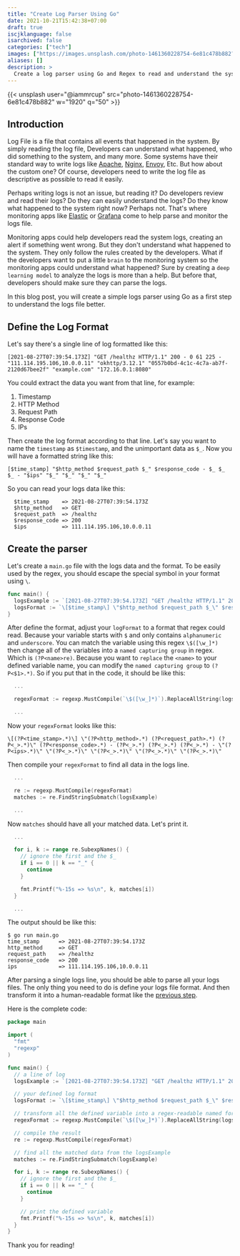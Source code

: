 ```yaml
---
title: "Create Log Parser Using Go"
date: 2021-10-21T15:42:38+07:00
draft: true
iscjklanguage: false
isarchived: false
categories: ["tech"]
images: ["https://images.unsplash.com/photo-1461360228754-6e81c478b882?w=1920&q=50"]
aliases: []
description: >
  Create a log parser using Go and Regex to read and understand the system logs
---
```


{{< unsplash user="@iammrcup" src="photo-1461360228754-6e81c478b882" w="1920" q="50" >}}

## Introduction

Log File is a file that contains all events that happened in the system. By simply reading the log file, Developers can understand what happened, who did something to the system, and many more. Some systems have their standard way to write logs like [Apache](https://httpd.apache.org/docs/2.4/logs.html), [Nginx](https://nginx.org/en/docs/http/ngx_http_log_module.html), [Envoy](https://www.envoyproxy.io/docs/envoy/latest/configuration/observability/access_log/usage), Etc. But how about the custom one? Of course, developers need to write the log file as descriptive as possible to read it easily.

Perhaps writing logs is not an issue, but reading it? Do developers review and read their logs? Do they can easily understand the logs? Do they know what happened to the system right now? Perhaps not. That's where monitoring apps like [Elastic](https://www.elastic.co/) or [Grafana](https://grafana.com/) come to help parse and monitor the logs file.

Monitoring apps could help developers read the system logs, creating an alert if something went wrong. But they don't understand what happened to the system. They only follow the rules created by the developers. What if the developers want to put a little `brain` to the monitoring system so the monitoring apps could understand what happened? Sure by creating a `deep learning model` to analyze the logs is more than a help. But before that, developers should make sure they can parse the logs.

In this blog post, you will create a simple logs parser using Go as a first step to understand the logs file better.

## Define the Log Format

Let's say there's a single line of log formatted like this:

```plain
[2021-08-27T07:39:54.173Z] "GET /healthz HTTP/1.1" 200 - 0 61 225 - "111.114.195.106,10.0.0.11" "okhttp/3.12.1" "0557b0bd-4c1c-4c7a-ab7f-2120d67bee2f" "example.com" "172.16.0.1:8080"
```

You could extract the data you want from that line, for example:

1. Timestamp
2. HTTP Method
3. Request Path
4. Response Code
5. IPs

Then create the log format according to that line. Let's say you want to name the `timestamp` as `$timestamp`, and the unimportant data as `$_`. Now you will have a formatted string like this:

```plain
[$time_stamp] "$http_method $request_path $_" $response_code - $_ $_ $_ - "$ips" "$_" "$_" "$_" "$_"
```

So you can read your logs data like this:

```plain
  $time_stamp    => 2021-08-27T07:39:54.173Z
  $http_method   => GET
  $request_path  => /healthz
  $response_code => 200
  $ips           => 111.114.195.106,10.0.0.11
```

## Create the parser

Let's create a `main.go` file with the logs data and the format. To be easily used by the regex, you should escape the special symbol in your format using `\`.

```go
func main() {
  logsExample := `[2021-08-27T07:39:54.173Z] "GET /healthz HTTP/1.1" 200 - 0 61 225 - "111.114.195.106,10.0.0.11" "okhttp/3.12.1" "0557b0bd-4c1c-4c7a-ab7f-2120d67bee2f" "example.com" "172.16.0.1:8080"`
  logsFormat := `\[$time_stamp\] \"$http_method $request_path $_\" $response_code - $_ $_ $_ - \"$ips\" \"$_\" \"$_\" \"$_\" \"$_\"`
}
```

After define the format, adjust your `logFormat` to a format that regex could read. Because your variable starts with `$` and only contains `alphanumeric` and `underscore`. You can match the variable using this regex `\$([\w_]*)` then change all of the variables into a `named capturing group` in regex. Which is `(?P<name>re)`. Because you want to `replace` the `<name>` to your defined variable name, you can modify the `named capturing group` to `(?P<$1>.*)`. So if you put that in the code, it should be like this:

```go
  ...

  regexFormat := regexp.MustCompile(`\$([\w_]*)`).ReplaceAllString(logsFormat, `(?P<$1>.*)`)

  ...
```

Now your `regexFormat` looks like this:

```plain
\[(?P<time_stamp>.*)\] \"(?P<http_method>.*) (?P<request_path>.*) (?P<_>.*)\" (?P<response_code>.*) - (?P<_>.*) (?P<_>.*) (?P<_>.*) - \"(?P<ips>.*)\" \"(?P<_>.*)\" \"(?P<_>.*)\" \"(?P<_>.*)\" \"(?P<_>.*)\"
```

Then compile your `regexFormat` to find all data in the logs line.

```go
  ...

  re := regexp.MustCompile(regexFormat)
  matches := re.FindStringSubmatch(logsExample)

  ...
```

Now `matches` should have all your matched data. Let's print it.

```go
  ...

  for i, k := range re.SubexpNames() {
    // ignore the first and the $_
    if i == 0 || k == "_" {
      continue
    }

    fmt.Printf("%-15s => %s\n", k, matches[i])
  }

  ...
```

The output should be like this:

```plain
$ go run main.go 
time_stamp      => 2021-08-27T07:39:54.173Z
http_method     => GET
request_path    => /healthz
response_code   => 200
ips             => 111.114.195.106,10.0.0.11
```

After parsing a single logs line, you should be able to parse all your logs files. The only thing you need to do is define your logs file format. And then transform it into a human-readable format like the [previous step](#define-the-log-format).

Here is the complete code:

```go
package main

import (
  "fmt"
  "regexp"
)

func main() {
  // a line of log
  logsExample := `[2021-08-27T07:39:54.173Z] "GET /healthz HTTP/1.1" 200 - 0 61 225 - "111.114.195.106,10.0.0.11" "okhttp/3.12.1" "0557b0bd-4c1c-4c7a-ab7f-2120d67bee2f" "example.com" "172.16.0.1:8080"`

  // your defined log format
  logsFormat := `\[$time_stamp\] \"$http_method $request_path $_\" $response_code - $_ $_ $_ - \"$ips\" \"$_\" \"$_\" \"$_\" \"$_\"`

  // transform all the defined variable into a regex-readable named format
  regexFormat := regexp.MustCompile(`\$([\w_]*)`).ReplaceAllString(logsFormat, `(?P<$1>.*)`)

  // compile the result
  re := regexp.MustCompile(regexFormat)

  // find all the matched data from the logsExample
  matches := re.FindStringSubmatch(logsExample)

  for i, k := range re.SubexpNames() {
    // ignore the first and the $_
    if i == 0 || k == "_" {
      continue
    }

    // print the defined variable
    fmt.Printf("%-15s => %s\n", k, matches[i])
  }
}
```

Thank you for reading!
